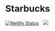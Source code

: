 # Starbucks
[![Netlify Status](https://api.netlify.com/api/v1/badges/733473f4-2f25-4def-9d1b-6bc1d54fed6b/deploy-status)](https://app.netlify.com/sites/starbucks-clone-coding/deploys) 
<a href="https://velog.io/@rkde8938/series/%EC%8A%A4%ED%83%80%EB%B2%85%EC%8A%A4-%ED%81%B4%EB%A1%A0-%EC%BD%94%EB%94%A9">
      <img 
        src="http://img.shields.io/badge/Velog-작업 과정-282a36?style=for-the-badge&logo=Vector Logo Zone&link=https://velog.io/@rkde8938/series/%EC%8A%A4%ED%83%80%EB%B2%85%EC%8A%A4-%ED%81%B4%EB%A1%A0-%EC%BD%94%EB%94%A9"
        style="height : auto; margin-left : 10px; margin-right : 10px;"/>
</a>